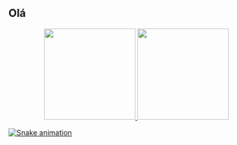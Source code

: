 ## Olá 
<div align="center">

  <a href="https://github.com/nattanc">

  <img height="180em" src="https://github-readme-stats.vercel.app/api?username=nattanc&show_icons=true&theme=dracula&include_all_commits=true&count_private=true"/>

  <img height="180em" src="https://github-readme-stats.vercel.app/api/top-langs/?username=nattanc&layout=compact&langs_count=7&theme=dracula"/>

</div>


![Snake animation](https://github.com/nattanc/rafaballerini/blob/output/github-contribution-grid-snake.svg)



